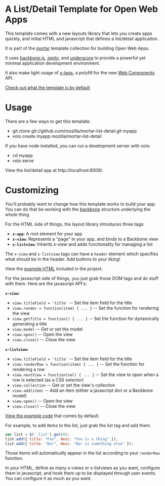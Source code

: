 
# A List/Detail Template for Open Web Apps

This template comes with a new layouts library that lets you create apps quickly, and initial HTML and javascript that defines a list/detail application.

It is part of the [mortar](https://github.com/mozilla/mortar/)
template collection for building Open Web Apps.

It uses [backbone.js](http://backbonejs.org/), [zepto](http://zeptojs.com/), and [underscore](http://underscorejs.org/) to provide a powerful yet minimal application development environment.

It also make light usage of [x-tags](https://github.com/mozilla/x-tag), a polyfill for the new [Web Components](http://dvcs.w3.org/hg/webcomponents/raw-file/tip/explainer/index.html) API.

[Check out what the template is by default](http://mozilla.github.com/mortar-list-detail/)

# Usage

There are a few ways to get this template:

* git clone git://github.com/mozilla/mortar-list-detail.git myapp
* volo create myapp mozilla/mortar-list-detail

If you have node installed, you can run a development server with volo:

* cd myapp
* volo serve

View the list/detail app at http://localhost:8008/.

# Customizing

You'll probably want to change how this template works to build your app. You can do that be working with the [backbone](http://backbonejs.org/) structure underlying the whole thing.

For the HTML side of things, the layout library introduces three tags:

* **`x-app`**: A root element for your app
* **`x-view`**: Represents a "page" in your app, and binds to a Backbone view
* **`x-listview`**: Inherits x-view and adds functionality for managing a list

The `x-view` and `x-listview` tags can have a `header` element which specifies what should be in the header. Add buttons to your liking!

View the [example HTML](https://github.com/mozilla/mortar-list-detail/blob/master/www/index.html) included in the project.

For the javascript side of things, you just grab those DOM tags and do stuff with them. Here are the javascript API's:

**`x-view`**:

* `view.titleField = 'title'` -- Set the item field for the title
* `view.render = function(item) { ... }` -- Set the function for rendering the view
* `view.getTitle = function() { ... }` -- Set the function for dynamically generating a title
* `view.model` -- Get or set the model
* `view.open()` -- Open the view
* `view.close()` -- Close the view

**`x-listview`**:

* `view.titleField = 'title'` -- Set the item field for the title
* `view.renderRow = function(item) { ... }` -- Set the function for rendering a row
* `view.nextView = function(sel) { ... }` -- Set the view to open when a row is selected (as a CSS selector)
* `view.collection` -- Get or set the view's collection
* `view.add(item)` -- Add an item (either a javascript dict or a Backbone model)
* `view.open()` -- Open the view
* `view.close()` -- Close the view

[View the example code](https://github.com/mozilla/mortar-list-detail/blob/master/www/js/app.js) that comes by default.

For example, to add items to the list, just grab the list tag and add them.

```js
var list = $('.list').get(0);
list.add({ title: "Foo", desc: "Foo is a thing" });
list.add({ title: "Bar", desc: "Bar is something else" });
```

Those items will automatically appear in the list according to your `renderRow` function.

In your HTML, define as many x-views or x-listviews as you want, configure them in javascript, and hook them up to be displayed through user events. You can configure it as much as you want.
